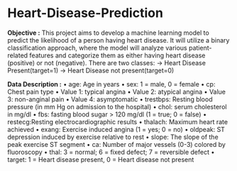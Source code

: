 # Heart-Disease-Prediction

**Objective :**
This project aims to develop a machine learning model to predict the likelihood of a person having heart disease. It will utilize a binary classification approach, where the model will analyze various patient-related features and categorize them as either having heart disease (positive) or not (negative).
There are two classes: 
   -> Heart Disease Present(target=1)
   -> Heart Disease not present(target=0)

**Data Description :**
• age: Age in years
• sex: 1 = male, 0 = female
• cp: Chest pain type
      • Value 1: typical angina
      • Value 2: atypical angina
      • Value 3: non-anginal pain
      • Value 4: asymptomatic
• trestbps: Resting blood pressure (in mm Hg on admission to the hospital)
• chol: serum cholesterol in mg/dl
• fbs: fasting blood sugar > 120 mg/dl (1 = true; 0 = false)
• restecg:Resting electrocardiographic results
• thalach: Maximum heart rate achieved
• exang: Exercise induced angina (1 = yes; 0 = no)
• oldpeak: ST depression induced by exercise relative to rest
• slope: The slope of the peak exercise ST segment
• ca: Number of major vessels (0-3) colored by fluoroscopy
• thal: 3 = normal; 6 = fixed defect; 7 = reversible defect
• target: 1 = Heart disease present, 0 = Heart disease not present
